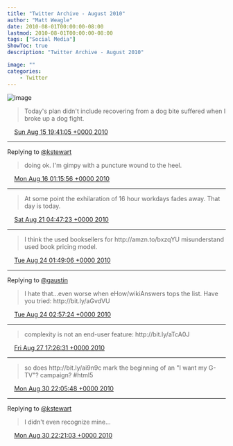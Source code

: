 ```yaml
---
title: "Twitter Archive - August 2010"
author: "Matt Weagle"
date: 2010-08-01T00:00:00-08:00
lastmod: 2010-08-01T00:00:00-08:00
tags: ["Social Media"]
ShowToc: true
description: "Twitter Archive - August 2010"

image: ""
categories: 
    - Twitter
---
```

![image](/sadtwitterbird3.jpg)

> Today's plan didn't include  recovering from a dog bite suffered when I broke up a dog fight\.

<img src="./media/tweet.ico" width="12" /> [Sun Aug 15 19:41:05 +0000 2010](https://twitter.com/mweagle/status/21254523726)

----

Replying to [@kstewart](https://twitter.com/kstewart/status/21261491094)

> doing ok\.  I'm gimpy with a puncture wound to the heel\.

<img src="./media/tweet.ico" width="12" /> [Mon Aug 16 01:15:56 +0000 2010](https://twitter.com/mweagle/status/21274901646)

----

> At some point the exhilaration of 16 hour workdays fades away\.  That day is today\.

<img src="./media/tweet.ico" width="12" /> [Sat Aug 21 04:47:23 +0000 2010](https://twitter.com/mweagle/status/21723445103)

----

> I think the used booksellers for http://amzn\.to/bxzqYU misunderstand used book pricing model\.

<img src="./media/tweet.ico" width="12" /> [Tue Aug 24 01:49:06 +0000 2010](https://twitter.com/mweagle/status/21962440885)

----

Replying to [@gaustin](https://twitter.com/gaustin/status/21964182660)

> I hate that\.\.\.even worse when eHow/wikiAnswers tops the list\.  Have you tried: http://bit\.ly/aGvdVU

<img src="./media/tweet.ico" width="12" /> [Tue Aug 24 02:57:24 +0000 2010](https://twitter.com/mweagle/status/21967452299)

----

> complexity is not an end\-user feature: http://bit\.ly/aTcA0J

<img src="./media/tweet.ico" width="12" /> [Fri Aug 27 17:26:31 +0000 2010](https://twitter.com/mweagle/status/22284385302)

----

> so does http://bit\.ly/ai9n9c mark the beginning of an "I want my G\-TV"? campaign? \#html5

<img src="./media/tweet.ico" width="12" /> [Mon Aug 30 22:05:48 +0000 2010](https://twitter.com/mweagle/status/22560155100)

----

Replying to [@kstewart](https://twitter.com/kstewart/status/22560743607)

> I didn't even recognize mine\.\.\.

<img src="./media/tweet.ico" width="12" /> [Mon Aug 30 22:21:03 +0000 2010](https://twitter.com/mweagle/status/22561159874)